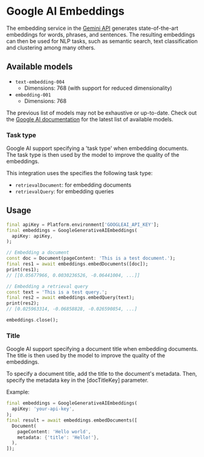 # Google AI Embeddings

The embedding service in the [Gemini API](https://ai.google.dev/docs/embeddings_guide) generates state-of-the-art embeddings for words, phrases, and sentences. The resulting embeddings can then be used for NLP tasks, such as semantic search, text classification and clustering among many others.

## Available models

- `text-embedding-004`
  * Dimensions: 768 (with support for reduced dimensionality)
- `embedding-001`
  * Dimensions: 768

The previous list of models may not be exhaustive or up-to-date. Check out the [Google AI documentation](https://ai.google.dev/models/gemini) for the latest list of available models.

### Task type

Google AI support specifying a 'task type' when embedding documents. The task type is then used by the model to improve the quality of the embeddings. 

This integration uses the specifies the following task type:
- `retrievalDocument`: for embedding documents
- `retrievalQuery`: for embedding queries

## Usage

```dart
final apiKey = Platform.environment['GOOGLEAI_API_KEY'];
final embeddings = GoogleGenerativeAIEmbeddings(
  apiKey: apiKey,
);

// Embedding a document
const doc = Document(pageContent: 'This is a test document.');
final res1 = await embeddings.embedDocuments([doc]);
print(res1);
// [[0.05677966, 0.0030236526, -0.06441004, ...]]

// Embedding a retrieval query
const text = 'This is a test query.';
final res2 = await embeddings.embedQuery(text);
print(res2);
// [0.025963314, -0.06858828, -0.026590854, ...]

embeddings.close();
```

### Title

Google AI support specifying a document title when embedding documents. The title is then used by the model to improve the quality of the embeddings.

To specify a document title, add the title to the document's metadata. Then, specify the metadata key in the [docTitleKey] parameter.

Example:
```dart
final embeddings = GoogleGenerativeAIEmbeddings(
  apiKey: 'your-api-key',
);
final result = await embeddings.embedDocuments([
  Document(
    pageContent: 'Hello world',
    metadata: {'title': 'Hello!'},
  ),
]);
```
